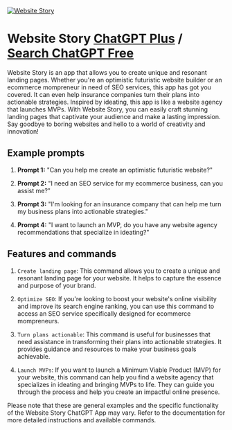 
[![Website Story](https://files.oaiusercontent.com/file-OpZ1TuBKPI6fujhfl1yv4475?se=2123-10-18T21%3A48%3A03Z&sp=r&sv=2021-08-06&sr=b&rscc=max-age%3D31536000%2C%20immutable&rscd=attachment%3B%20filename%3Dchat-bubble.png&sig=uTdKTWDJyz7OF9ZN7C/%2B264Ox2Ss4YJ8Y1gWfzthuvg%3D)](https://chat.openai.com/g/g-xwxF1dbbk-website-story)

# Website Story [ChatGPT Plus](https://chat.openai.com/g/g-xwxF1dbbk-website-story) / [Search ChatGPT Free](https://gptcall.net/index.html#/?search=Website%20Story)

Website Story is an app that allows you to create unique and resonant landing pages. Whether you're an optimistic futuristic website builder or an ecommerce mompreneur in need of SEO services, this app has got you covered. It can even help insurance companies turn their plans into actionable strategies. Inspired by ideating, this app is like a website agency that launches MVPs. With Website Story, you can easily craft stunning landing pages that captivate your audience and make a lasting impression. Say goodbye to boring websites and hello to a world of creativity and innovation!

## Example prompts

1. **Prompt 1:** "Can you help me create an optimistic futuristic website?"

2. **Prompt 2:** "I need an SEO service for my ecommerce business, can you assist me?"

3. **Prompt 3:** "I'm looking for an insurance company that can help me turn my business plans into actionable strategies."

4. **Prompt 4:** "I want to launch an MVP, do you have any website agency recommendations that specialize in ideating?"

## Features and commands

1. `Create landing page`: This command allows you to create a unique and resonant landing page for your website. It helps to capture the essence and purpose of your brand.

2. `Optimize SEO`: If you're looking to boost your website's online visibility and improve its search engine ranking, you can use this command to access an SEO service specifically designed for ecommerce mompreneurs.

3. `Turn plans actionable`: This command is useful for businesses that need assistance in transforming their plans into actionable strategies. It provides guidance and resources to make your business goals achievable.

4. `Launch MVPs`: If you want to launch a Minimum Viable Product (MVP) for your website, this command can help you find a website agency that specializes in ideating and bringing MVPs to life. They can guide you through the process and help you create an impactful online presence.

Please note that these are general examples and the specific functionality of the Website Story ChatGPT App may vary. Refer to the documentation for more detailed instructions and available commands.


